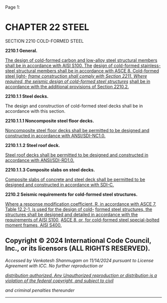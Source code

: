 Page 1:

# CHAPTER 22 STEEL

 SECTION 2210
 COLD-FORMED STEEL


**2210.1 General.**


[The design of cold-formed carbon and low-alloy steel structural members shall be in accordance with AISI S100. The](http://codes.iccsafe.org/#VACC2021P1_Ch35_PromAISI_RefStdAISI_S100_16_2020_w_S2_20)
[design of cold-formed stainless-steel structural members shall be in accordance with ASCE 8. Cold-formed steel light-](http://codes.iccsafe.org/#VACC2021P1_Ch35_PromASCE_SEI_RefStd8_02)
_[frame construction shall comply with Section 2211. Where required, the seismic design of cold-formed steel structures](http://codes.iccsafe.org/#VACC2021P1_Ch22_Sec2211)_
[shall be in accordance with the additional provisions of Section 2210.2.](http://codes.iccsafe.org/#VACC2021P1_Ch22_Sec2210.2)


**2210.1.1 Steel decks.**

The design and construction of cold-formed steel decks shall be in accordance with this section.

**2210.1.1.1 Noncomposite steel floor decks.**

[Noncomposite steel floor decks shall be permitted to be designed and constructed in accordance with ANSI/SDI-NC1.0.](http://codes.iccsafe.org/#VACC2021P1_Ch35_PromSDI_RefStdSDI_NC_2017)

**2210.1.1.2 Steel roof deck.**

[Steel roof decks shall be permitted to be designed and constructed in accordance with ANSI/SDI-RD1.0.](http://codes.iccsafe.org/#VACC2021P1_Ch35_PromSDI_RefStdSDI_RD_2017)

**2210.1.1.3 Composite slabs on steel decks.**

[Composite slabs of concrete and steel deck shall be permitted to be designed and constructed in accordance with SDI-C.](http://codes.iccsafe.org/#VACC2021P1_Ch35_PromSDI_RefStdSDI_C_2017)

**2210.2 Seismic requirements for cold-formed steel structures.**


[Where a response modification coefficient, R, in accordance with ASCE 7, Table 12.2-1, is used for the design of cold-](http://codes.iccsafe.org/#VACC2021P1_Ch35_PromASCE_SEI_RefStd7_16_with_Supplement_1)
[formed steel structures, the structures shall be designed and detailed in accordance with the requirements of AISI S100,](http://codes.iccsafe.org/#VACC2021P1_Ch35_PromAISI_RefStdAISI_S100_16_2020_w_S2_20)
[ASCE 8, or, for cold-formed steel special-bolted moment frames, AISI S400.](http://codes.iccsafe.org/#VACC2021P1_Ch35_PromASCE_SEI_RefStd8_02)

## Copyright © 2024 International Code Council, Inc., or its licensors (ALL RIGHTS RESERVED).

_Accessed by Venkatesh Shanmugam on 11/14/2024 pursuant to License Agreement with ICC. No further reproduction or_

_[distribution authorized. Any Unauthorized reproduction or distribution is a violation of the federal copyright, and subject to civil](http://codes.iccsafe.org/content/VACC2021P1/chapter-22-steel#VACC2021P1_Ch22_Sec2210)_

_and criminal penalties thereunder_


-----



